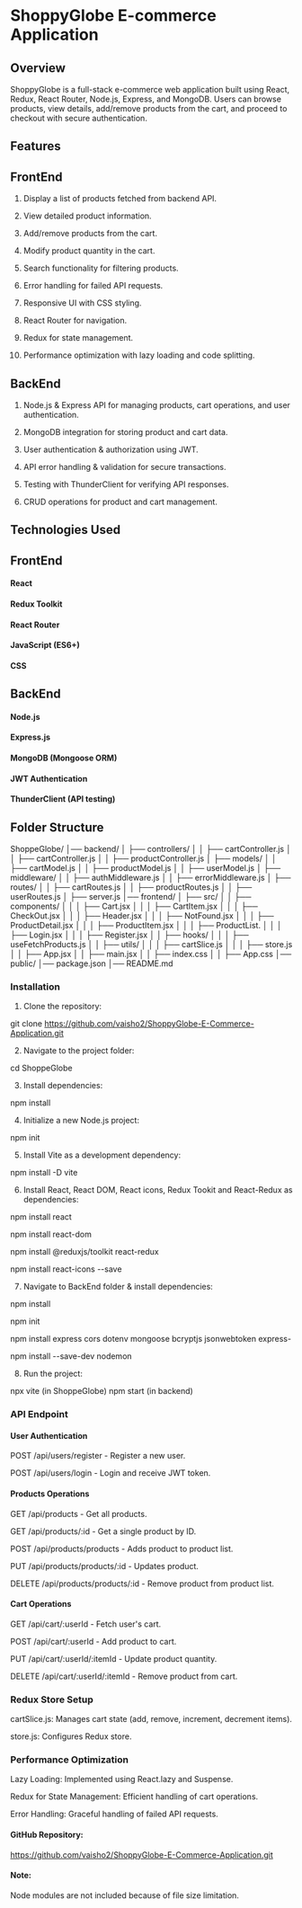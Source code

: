 # ShoppyGlobe E-commerce Application

## Overview

ShoppyGlobe is a full-stack e-commerce web application built using React, Redux, React Router, Node.js, Express, and MongoDB. Users can browse products, view details, add/remove products from the cart, and proceed to checkout with secure authentication.

## Features

## FrontEnd

1. Display a list of products fetched from backend API.

2. View detailed product information.

3. Add/remove products from the cart.

4. Modify product quantity in the cart.

5. Search functionality for filtering products.

6. Error handling for failed API requests.

7. Responsive UI with CSS styling.

8. React Router for navigation.

9. Redux for state management.

10. Performance optimization with lazy loading and code splitting.

## BackEnd

1. Node.js & Express API for managing products, cart operations, and user authentication.

2. MongoDB integration for storing product and cart data.

3. User authentication & authorization using JWT.

4. API error handling & validation for secure transactions.

5. Testing with ThunderClient for verifying API responses.

6. CRUD operations for product and cart management.

## Technologies Used

## FrontEnd

#### React

#### Redux Toolkit

#### React Router

#### JavaScript (ES6+)

#### CSS

## BackEnd

#### Node.js

#### Express.js

#### MongoDB (Mongoose ORM)

#### JWT Authentication

#### ThunderClient (API testing)

## Folder Structure

ShoppeGlobe/
│── backend/
│   ├── controllers/
│   │   ├── cartController.js
│   │   ├── cartController.js
│   │   ├── productController.js
│   ├── models/
│   │   ├── cartModel.js
│   │   ├── productModel.js
│   │   ├── userModel.js
│   ├── middleware/
│   │   ├── authMiddleware.js
│   │   ├── errorMiddleware.js
│   ├── routes/
│   │   ├── cartRoutes.js
│   │   ├── productRoutes.js
│   │   ├── userRoutes.js
│   ├── server.js
│── frontend/
│   ├── src/
│   │   ├── components/
│   │   │   ├── Cart.jsx
│   │   │   ├── CartItem.jsx
│   │   │   ├── CheckOut.jsx
│   │   │   ├── Header.jsx
│   │   │   ├── NotFound.jsx
│   │   │   ├── ProductDetail.jsx
│   │   │   ├── ProductItem.jsx
│   │   │   ├── ProductList.
│   │   │   ├── Login.jsx
│   │   │   ├── Register.jsx
│   │   ├── hooks/
│   │   │   ├── useFetchProducts.js
│   │   ├── utils/
│   │   │   ├── cartSlice.js
│   │   │   ├── store.js
│   │   ├── App.jsx
│   │   ├── main.jsx
│   │   ├── index.css
│   │   ├── App.css
│── public/
│── package.json
│── README.md

### Installation

1. Clone the repository:

git clone https://github.com/vaisho2/ShoppyGlobe-E-Commerce-Application.git

2. Navigate to the project folder:

cd ShoppeGlobe

3. Install dependencies:

npm install

4. Initialize a new Node.js project:

npm init

5. Install Vite as a development dependency:

npm install -D vite

6. Install React, React DOM, React icons, Redux Tookit and React-Redux as dependencies:

npm install react 

npm install react-dom 

npm install @reduxjs/toolkit react-redux

npm install react-icons --save

7. Navigate to BackEnd folder & install dependencies: 

npm install

npm init

npm install express cors dotenv mongoose bcryptjs jsonwebtoken express-

npm install --save-dev nodemon

8. Run the project:

npx vite (in ShoppeGlobe)
npm start (in backend)

### API Endpoint

#### User Authentication

POST /api/users/register - Register a new user.

POST /api/users/login - Login and receive JWT token.

#### Products Operations

GET /api/products - Get all products.

GET /api/products/:id - Get a single product by ID.

POST /api/products/products - Adds product to product list.

PUT /api/products/products/:id - Updates product.

DELETE /api/products/products/:id - Remove product from product list.

#### Cart Operations

GET /api/cart/:userId - Fetch user's cart.

POST /api/cart/:userId - Add product to cart.

PUT /api/cart/:userId/:itemId - Update product quantity.

DELETE /api/cart/:userId/:itemId - Remove product from cart.

### Redux Store Setup

cartSlice.js: Manages cart state (add, remove, increment, decrement items).

store.js: Configures Redux store.

### Performance Optimization

Lazy Loading: Implemented using React.lazy and Suspense.

Redux for State Management: Efficient handling of cart operations.

Error Handling: Graceful handling of failed API requests.

#### GitHub Repository:

https://github.com/vaisho2/ShoppyGlobe-E-Commerce-Application.git

#### Note:

Node modules are not included because of file size limitation.